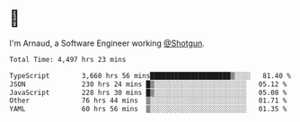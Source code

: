 # 👋

I'm Arnaud, a Software Engineer working [@Shotgun](https://shotgun.live).

<!--START_SECTION:waka-->

```txt
Total Time: 4,497 hrs 23 mins

TypeScript        3,660 hrs 56 mins████████████████████▒░░░░   81.40 %
JSON              230 hrs 24 mins █▒░░░░░░░░░░░░░░░░░░░░░░░   05.12 %
JavaScript        228 hrs 30 mins █▒░░░░░░░░░░░░░░░░░░░░░░░   05.08 %
Other             76 hrs 44 mins  ▒░░░░░░░░░░░░░░░░░░░░░░░░   01.71 %
YAML              60 hrs 56 mins  ▒░░░░░░░░░░░░░░░░░░░░░░░░   01.35 %
```

<!--END_SECTION:waka-->
